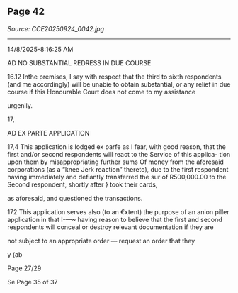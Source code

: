 ## Page 42

*Source: CCE20250924_0042.jpg*

---

14/8/2025-8:16:25 AM

AD NO SUBSTANTIAL REDRESS IN DUE COURSE

16.12 Inthe premises, I say with respect that the third to sixth respondents
(and me accordingly) will be unabie to obtain substantial, or any relief
in due course if this Honourable Court does not come to my assistance

urgenily.

17,

AD EX PARTE APPLICATION

17,4 This application is lodged ex parfe as I fear, with good reason, that the
first and/or second respondents will react to the Service of this applica-
tion upon them by misappropriating further sums Of money from the
aforesaid corporations (as a “knee Jerk reaction” thereto), due to the first
respondent having immediately and defiantly transferred the sur of
R500,000.00 to the Second respondent, shortly after } took their cards,

as aforesaid, and questioned the transactions.

172 This application serves also (to an €xtent) the purpose of an anion piller
application in that I-—~ having reason to believe that the first and second
respondents will conceal or destroy relevant documentation if they are

not subject to an appropriate order — request an order that they

y (ab

Page 27/29

Se Page 35 of 37
